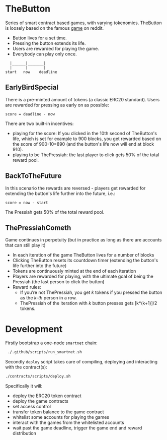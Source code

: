 # TheButton

Series of smart contract based games, with varying tokenomics.
TheButton is loosely based on the famous [game](https://en.wikipedia.org/wiki/The_Button_(Reddit)) on reddit.

- Button lives for a set time.
- Pressing the button extends its life.
- Users are rewarded for playing the game.
- Everybody can play only once.

```
  |______|_______|
  |      |       |
start   now    deadline
```

## EarlyBirdSpecial

There is a pre-minted amount of tokens (a classic ERC20 standard).
Users are rewarded for pressing as early on as possible:

```
score = deadline - now
```

There are two built-in incentives:
* playing for the score: If you clicked in the 10th second of TheButton's life, which is set for example to 900 blocks, you get rewarded based on the score of 900-10=890 (and the button's life now will end at block 910).
* playing to be ThePressiah: the last player to click gets 50% of the total reward pool.

## BackToTheFuture

In this scenario the rewards are reversed - players get rewarded for extending the button's life further into the future, i.e.:

```
score = now - start
```

The Pressiah gets 50% of the total reward pool.

## ThePressiahCometh

Game continues in perpetuity (but in practice as long as there are accounts that can still play it)

- In each iteration of the game TheButton lives for a number of blocks
- Clicking TheButton resets its countdown timer (extending the button's life further into the future)
- Tokens are continuously minted at the end of each iteration
- Players are rewarded for playing, with the ultimate goal of being the Pressiah (the last person to click the button)
- Reward rules:
  - If you’re not ThePressiah, you get _k_ tokens if you pressed the button as the _k-th_ person in a row.
  - ThePressiah of the iteration with _k_ button presses gets [k*(k+1)]/2 tokens.

# Development

Firstly bootstrap a one-node  `smartnet` chain:

```bash
 ./.github/scripts/run_smartnet.sh
```

Secondly `deploy` script takes care of compiling, deploying and interacting with the contract(s):

```bash
./contracts/scripts/deploy.sh
```

Specifically it will:

- deploy the ERC20 token contract
- deploy the game contracts
- set access control
- transfer token balance to the game contract
- whitelist some accounts for playing the games
- interact with the games from the whitelisted accounts
- wait past the game deadline, trigger the game end and reward distribution
